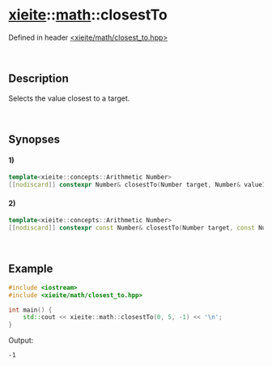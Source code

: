 # [xieite](../../xieite.md)\:\:[math](../../math.md)\:\:closestTo
Defined in header [<xieite/math/closest_to.hpp>](../../../include/xieite/math/closest_to.hpp)

&nbsp;

## Description
Selects the value closest to a target.

&nbsp;

## Synopses
#### 1)
```cpp
template<xieite::concepts::Arithmetic Number>
[[nodiscard]] constexpr Number& closestTo(Number target, Number& value1, Number& value2) noexcept;
```
#### 2)
```cpp
template<xieite::concepts::Arithmetic Number>
[[nodiscard]] constexpr const Number& closestTo(Number target, const Number& value1, const Number& value2) noexcept;
```

&nbsp;

## Example
```cpp
#include <iostream>
#include <xieite/math/closest_to.hpp>

int main() {
    std::cout << xieite::math::closestTo(0, 5, -1) << '\n';
}
```
Output:
```
-1
```
